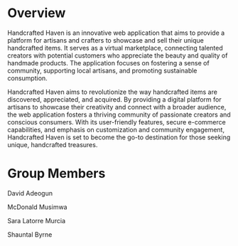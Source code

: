# Overview #
Handcrafted Haven is an innovative web application that aims to provide a platform for artisans and crafters to showcase and sell their unique handcrafted items. It serves as a virtual marketplace, connecting talented creators with potential customers who appreciate the beauty and quality of handmade products. The application focuses on fostering a sense of community, supporting local artisans, and promoting sustainable consumption.

Handcrafted Haven aims to revolutionize the way handcrafted items are discovered, appreciated, and acquired. By providing a digital platform for artisans to showcase their creativity and connect with a broader audience, the web application fosters a thriving community of passionate creators and conscious consumers. With its user-friendly features, secure e-commerce capabilities, and emphasis on customization and community engagement, Handcrafted Haven is set to become the go-to destination for those seeking unique, handcrafted treasures.

# Group Members

David Adeogun 

McDonald Musimwa 

Sara Latorre Murcia 

Shauntal Byrne


